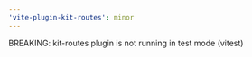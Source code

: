 ```yaml
---
'vite-plugin-kit-routes': minor
---
```


BREAKING: kit-routes plugin is not running in test mode (vitest)
